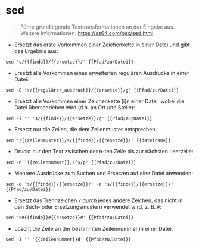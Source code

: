 # sed

> Führe grundlegende Texttransformationen an der Eingabe aus.
> Weitere Informationen: <https://ss64.com/osx/sed.html>.

- Ersetzt das erste Vorkommen einer Zeichenkette in einer Datei und gibt das Ergebnis aus:

`sed 's/{{finde}}/{{ersetze}}/' {{Pfad/zu/Datei}}`

- Ersetzt alle Vorkommen eines erweiterten regulären Ausdrucks in einer Datei:

`sed -E 's/{{regulärer_ausdruck}}/{{ersetze}}/g' {{Pfad/zu/Datei}}`

- Ersetzt alle Vorkommen einer Zeichenkette [i]n einer Datei, wobei die Datei überschrieben wird (d.h. an Ort und Stelle):

`sed -i '' 's/{{finde}}/{{ersetze}}/g' {{Pfad/zu/Datei}}`

- Ersetzt nur die Zeilen, die dem Zeilenmuster entsprechen:

`sed '/{{zeilenmuster}}/s/{{finde}}/{{resetze}}/' {{dateiname}}`

- Druckt nur den Text zwischen der n-ten Zeile bis zur nächsten Leerzeile:

`sed -n '{{zeilennummer}},/^$/p' {{Pfad/zu/Datei}}`

- Mehrere Ausdrücke zum Suchen und Ersetzen auf eine Datei anwenden:

`sed -e 's/{{finde}}/{{ersetze}}/' -e 's/{{finde}}/{{ersetze}}/' {{Pfad/zu/Datei}}`

- Ersetzt das Trennzeichen `/` durch jedes andere Zeichen, das nicht in den Such- oder Ersetzungsmustern verwendet wird, z. B. `#`:

`sed 's#{{finde}}#{{ersetze}}#' {{Pfad/zu/Datei}}`

- Löscht die Zeile an der bestimmten Zeilennummer in einer Datei:

`sed -i '' '{{zeilennummer}}d' {{Pfad/zu/Datei}}`
